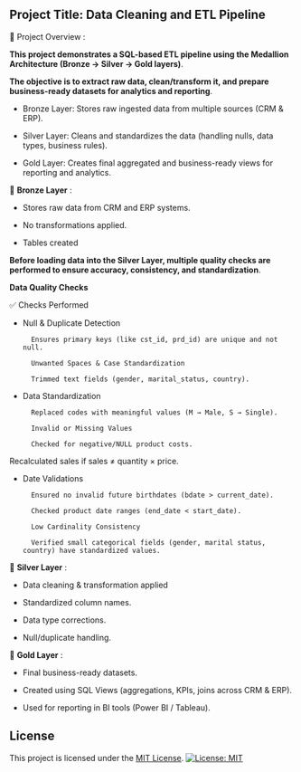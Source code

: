 ## Project Title: Data Cleaning and ETL Pipeline

📌 Project Overview :

**This project demonstrates a SQL-based ETL pipeline using the Medallion Architecture (Bronze → Silver → Gold layers)**.

**The objective is to extract raw data, clean/transform it, and prepare business-ready datasets for analytics and reporting**.

- Bronze Layer: Stores raw ingested data from multiple sources (CRM & ERP).

- Silver Layer: Cleans and standardizes the data (handling nulls, data types, business rules).

- Gold Layer: Creates final aggregated and business-ready views for reporting and analytics.

🔹 **Bronze Layer** :

- Stores raw data from CRM and ERP systems.

- No transformations applied.

- Tables created

**Before loading data into the Silver Layer, multiple quality checks are performed to ensure accuracy, consistency, and standardization**.

**Data Quality Checks**

✅ Checks Performed

- Null & Duplicate Detection

        Ensures primary keys (like cst_id, prd_id) are unique and not null.
        
        Unwanted Spaces & Case Standardization
        
        Trimmed text fields (gender, marital_status, country).

- Data Standardization

        Replaced codes with meaningful values (M → Male, S → Single).
        
        Invalid or Missing Values
        
        Checked for negative/NULL product costs.

Recalculated sales if sales ≠ quantity × price.

- Date Validations
        
        Ensured no invalid future birthdates (bdate > current_date).
        
        Checked product date ranges (end_date < start_date).
        
        Low Cardinality Consistency
        
        Verified small categorical fields (gender, marital status, country) have standardized values.

🔹 **Silver Layer** :

- Data cleaning & transformation applied

- Standardized column names.

- Data type corrections.

- Null/duplicate handling.

🔹 **Gold Layer** :

- Final business-ready datasets.

- Created using SQL Views (aggregations, KPIs, joins across CRM & ERP).

- Used for reporting in BI tools (Power BI / Tableau).

## License  
This project is licensed under the [MIT License](LICENSE).  [![License: MIT](https://img.shields.io/badge/License-MIT-yellow.svg)](LICENSE)
